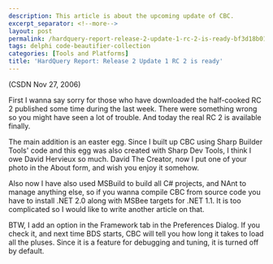 ```yaml
---
description: This article is about the upcoming update of CBC.
excerpt_separator: <!--more-->
layout: post
permalink: /hardquery-report-release-2-update-1-rc-2-is-ready-bf3d18b015db
tags: delphi code-beautifier-collection
categories: [Tools and Platforms]
title: 'HardQuery Report: Release 2 Update 1 RC 2 is ready'
---
```

(CSDN Nov 27, 2006)

First I wanna say sorry for those who have downloaded the half-cooked RC 2 published some time during the last week. There were something wrong so you might have seen a lot of trouble. And today the real RC 2 is available finally.
<!--more-->

The main addition is an easter egg. Since I built up CBC using Sharp Builder Tools' code and this egg was also created with Sharp Dev Tools, I think I owe David Hervieux so much. David The Creator, now I put one of your photo in the About form, and wish you enjoy it somehow.

Also now I have also used MSBuild to build all C# projects, and NAnt to manage anything else, so if you wanna compile CBC from source code you have to install .NET 2.0 along with MSBee targets for .NET 1.1. It is too complicated so I would like to write another article on that.

BTW, I add an option in the Framework tab in the Preferences Dialog. If you check it, and next time BDS starts, CBC will tell you how long it takes to load all the pluses. Since it is a feature for debugging and tuning, it is turned off by default.
